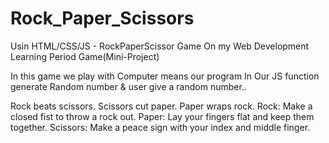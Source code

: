 # Rock_Paper_Scissors
Usin HTML/CSS/JS - RockPaperScissor Game
On my Web Development Learning Period Game(Mini-Project)

In this game we play with Computer means our program
In Our JS function generate Random number & user give a random number..

Rock beats scissors.
Scissors cut paper.
Paper wraps rock.
Rock: Make a closed fist to throw a rock out.
Paper: Lay your fingers flat and keep them together.
Scissors: Make a peace sign with your index and middle finger.
